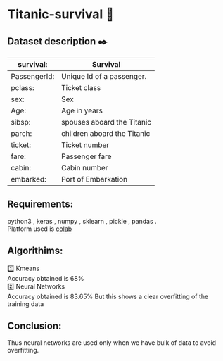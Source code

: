# Titanic-survival :ship:

## Dataset description :black_nib:

| survival:| Survival |
------------|---------------------------
| PassengerId:  |Unique Id of a passenger. |
| pclass:   |Ticket class     |
| sex:      |Sex     |
| Age:      |Age in years     |
| sibsp:    |spouses aboard the Titanic     |
| parch:   | children aboard the Titanic     |
| ticket:  | Ticket number     |
| fare:     |Passenger fare     |
| cabin:    |Cabin number     |
| embarked:| Port of Embarkation|

## Requirements:
python3 , keras , numpy , sklearn , pickle , pandas .</br> Platform used is [colab](https://colab.research.google.com/)

## Algorithims:
 :one: Kmeans </br> Accuracy obtained is 68% </br>
 :two: Neural Networks </br>
 Accuracy obtained is 83.65% But this shows a clear overfitting of the training data</br>
 ## Conclusion:
 Thus neural networks are used only when we have bulk of data to avoid overfitting.

